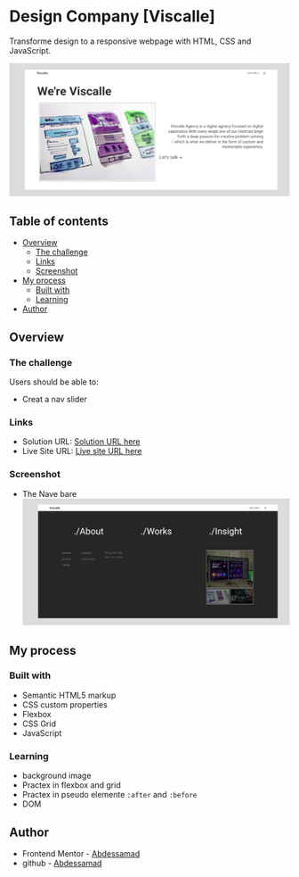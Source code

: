 # Design Company [Viscalle] 

Transforme design to a responsive webpage with HTML, CSS and JavaScript.

![](./asset/Home-page2.png)

## Table of contents

- [Overview](#overview)
  - [The challenge](#the-challenge)
  - [Links](#links)
  - [Screenshot](#Screenshot)
- [My process](#my-process)
  - [Built with](#built-with)
  - [Learning](#learning)
- [Author](#author)


## Overview

### The challenge

Users should be able to:

- Creat a nav slider

### Links

- Solution URL: [Solution URL here](https://github.com/styrexx/viscalle)
- Live Site URL: [Live site URL here](https://styrexx.github.io/viscalle)

### Screenshot

- The Nave bare
![](./asset/nave-page.png)

## My process

### Built with

- Semantic HTML5 markup
- CSS custom properties
- Flexbox
- CSS Grid
- JavaScript

### Learning

- background image
- Practex in flexbox and grid
- Practex in pseudo elemente `:after` and `:before`
- DOM

## Author

- Frontend Mentor - [Abdessamad](https://www.frontendmentor.io/profile/kop-left)
- github - [Abdessamad](https://www.github.com/styrexx)
